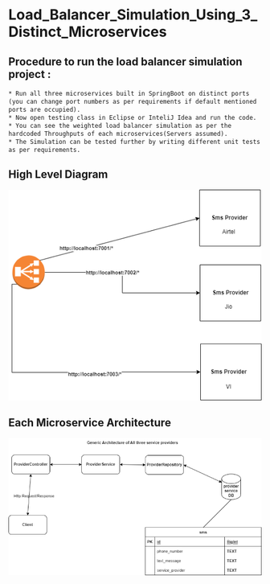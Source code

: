 # Load_Balancer_Simulation_Using_3_Distinct_Microservices

## Procedure to run the load balancer simulation project :
```
* Run all three microservices built in SpringBoot on distinct ports (you can change port numbers as per requirements if default mentioned ports are occupied).
* Now open testing class in Eclipse or InteliJ Idea and run the code. 
* You can see the weighted load balancer simulation as per the hardcoded Throughputs of each microservices(Servers assumed).
* The Simulation can be tested further by writing different unit tests as per requirements.
```
## **High Level Diagram** 
![High Level Diagram](https://github.com/Lucifer7355/Load_Balancer_Simulation_Using_3_Distinct_Microservices/blob/main/Use_Case_Diagram.png)

## **Each Microservice Architecture**
![Each Microservice Architecture](https://github.com/Lucifer7355/Load_Balancer_Simulation_Using_3_Distinct_Microservices/blob/main/Microservice%20Architecture.png)